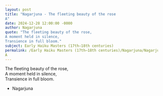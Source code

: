 ```yaml
---
layout: post
title: "Nagarjuna - The fleeting beauty of the rose  
A"
date: 2024-12-28 12:00:00 -0000
author: Nagarjuna
quote: "The fleeting beauty of the rose,  
A moment held in silence,  
Transience in full bloom."
subject: Early Haiku Masters (17th–18th centuries)
permalink: /Early Haiku Masters (17th–18th centuries)/Nagarjuna/Nagarjuna - The fleeting beauty of the rose  
A
---
```


The fleeting beauty of the rose,  
A moment held in silence,  
Transience in full bloom.

- Nagarjuna
